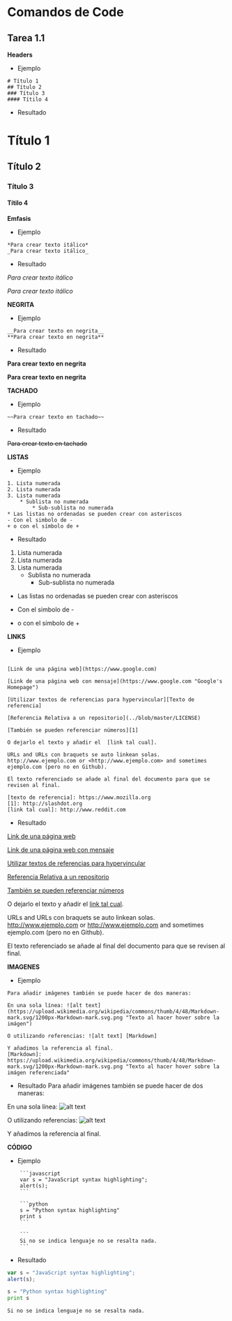 # Comandos de Code 
## Tarea 1.1

**Headers**

* Ejemplo
```
# Título 1
## Título 2
### Título 3
#### Títilo 4
```
* Resultado
# Título 1
## Título 2
### Título 3
#### Títilo 4

**Emfasis**

* Ejemplo
```
*Para crear texto itálico*
_Para crear texto itálico_

```
* Resultado

*Para crear texto itálico*

_Para crear texto itálico_

**NEGRITA**

* Ejemplo
```
__Para crear texto en negrita__
**Para crear texto en negrita**
```
* Resultado

__Para crear texto en negrita__

**Para crear texto en negrita**

**TACHADO**

* Ejemplo
```
~~Para crear texto en tachado~~
```
* Resultado

~~Para crear texto en tachado~~

**LISTAS**

* Ejemplo
```
1. Lista numerada
2. Lista numerada
3. Lista numerada
    * Sublista no numerada
        * Sub-sublista no numerada
* Las listas no ordenadas se pueden crear con asteriscos
- Con el simbolo de -
+ o con el símbolo de +
```
* Resultado

1. Lista numerada
2. Lista numerada
3. Lista numerada
    * Sublista no numerada
        * Sub-sublista no numerada
* Las listas no ordenadas se pueden crear con asteriscos
- Con el simbolo de -
+ o con el símbolo de +

**LINKS**

* Ejemplo
```

[Link de una página web](https://www.google.com)

[Link de una página web con mensaje](https://www.google.com "Google's Homepage")

[Utilizar textos de referencias para hypervincular][Texto de referencia]

[Referencia Relativa a un repositorio](../blob/master/LICENSE)

[También se pueden referenciar números][1]

O dejarlo el texto y añadir el  [link tal cual].

URLs and URLs con braquets se auto linkean solas. 
http://www.ejemplo.com or <http://www.ejemplo.com> and sometimes 
ejemplo.com (pero no en Github).

El texto referenciado se añade al final del documento para que se revisen al final.

[texto de referencia]: https://www.mozilla.org
[1]: http://slashdot.org
[link tal cual]: http://www.reddit.com
```
* Resultado

[Link de una página web](https://www.google.com)

[Link de una página web con mensaje](https://www.google.com "Google's Homepage")

[Utilizar textos de referencias para hypervincular][Texto de referencia]

[Referencia Relativa a un repositorio](../blob/master/LICENSE)

[También se pueden referenciar números][1]

O dejarlo el texto y añadir el  [link tal cual].

URLs and URLs con braquets se auto linkean solas. 
http://www.ejemplo.com or <http://www.ejemplo.com> and sometimes 
ejemplo.com (pero no en Github).

El texto referenciado se añade al final del documento para que se revisen al final.

[texto de referencia]: https://www.mozilla.org
[1]: http://slashdot.org
[link tal cual]: http://www.reddit.com

**IMAGENES**

* Ejemplo
```
Para añadir imágenes también se puede hacer de dos maneras:

En una sola línea: ![alt text](https://upload.wikimedia.org/wikipedia/commons/thumb/4/48/Markdown-mark.svg/1200px-Markdown-mark.svg.png "Texto al hacer hover sobre la imágen")

O utilizando referencias: ![alt text] [Markdown]

Y añadimos la referencia al final.
[Markdown]: https://upload.wikimedia.org/wikipedia/commons/thumb/4/48/Markdown-mark.svg/1200px-Markdown-mark.svg.png "Texto al hacer hover sobre la imágen referenciada"
```
* Resultado
Para añadir imágenes también se puede hacer de dos maneras:

En una sola línea: ![alt text](https://upload.wikimedia.org/wikipedia/commons/thumb/4/48/Markdown-mark.svg/1200px-Markdown-mark.svg.png "Texto al hacer hover sobre la imágen")

O utilizando referencias: ![alt text][Markdown]

Y añadimos la referencia al final.

[Markdown]: https://upload.wikimedia.org/wikipedia/commons/thumb/4/48/Markdown-mark.svg/1200px-Markdown-mark.svg.png "Texto al hacer hover sobre la imágen referenciada"

**CÓDIGO**

* Ejemplo

```
    ```javascript
    var s = "JavaScript syntax highlighting";
    alert(s);
    ```
```


```
    ```python
    s = "Python syntax highlighting"
    print s
    ```
```
```
    ```
    Si no se indica lenguaje no se resalta nada.
    ```
```

* Resultado


```javascript
var s = "JavaScript syntax highlighting";
alert(s);
```




```python
s = "Python syntax highlighting"
print s
```


```
Si no se indica lenguaje no se resalta nada.
```
